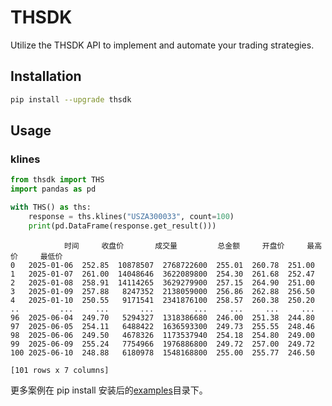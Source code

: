 # THSDK

Utilize the THSDK API to implement and automate your trading strategies.

## Installation

```bash
pip install --upgrade thsdk
```

## Usage

### klines

```python
from thsdk import THS
import pandas as pd

with THS() as ths:
    response = ths.klines("USZA300033", count=100)
    print(pd.DataFrame(response.get_result()))


```

```
            时间     收盘价       成交量         总金额     开盘价     最高价     最低价
0   2025-01-06  252.85  10878507  2768722600  255.01  260.78  251.00
1   2025-01-07  261.00  14048646  3622089800  254.30  261.68  252.47
2   2025-01-08  258.91  14114265  3629279900  257.15  264.90  251.00
3   2025-01-09  257.88   8247352  2138059000  256.86  262.88  256.50
4   2025-01-10  250.55   9171541  2341876100  258.57  260.38  250.20
..         ...     ...       ...         ...     ...     ...     ...
96  2025-06-04  249.70   5294327  1318386680  246.00  251.38  244.80
97  2025-06-05  254.11   6488422  1636593300  249.73  255.55  248.46
98  2025-06-06  249.50   4678326  1173537940  254.18  254.80  249.00
99  2025-06-09  255.24   7754966  1976886800  249.72  257.00  249.72
100 2025-06-10  248.88   6180978  1548168800  255.00  255.77  246.50

[101 rows x 7 columns]
```

更多案例在 pip install 安装后的[examples]()目录下。